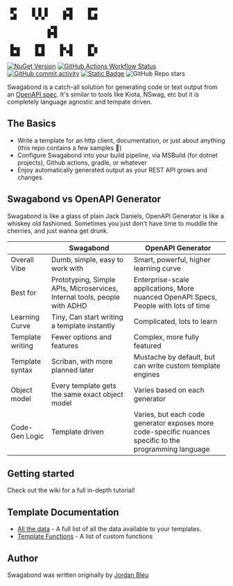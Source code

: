 
```
 █▀     █ █ █     ▄▀█     █▀▀     
 ▄█     ▀▄▀▄▀     █▀█     █▄█    

             ▄▀█  
             █▀█

 █▄▄     █▀█     █▄ █     █▀▄
 █▄█     █▄█     █ ▀█     █▄▀
 ```

[![NuGet Version](https://img.shields.io/nuget/v/Swagabond.Cli)](https://www.nuget.org/packages/Swagabond.Cli)
[![GitHub Actions Workflow Status](https://img.shields.io/github/actions/workflow/status/jordanbleu/swagabond/dotnet.yaml)](https://github.com/jordanbleu/swagabond/actions/workflows/dotnet.yaml)
[![GitHub commit activity](https://img.shields.io/github/commit-activity/t/jordanbleu/swagabond)](https://github.com/jordanbleu/swagabond/commits/main/)
[![Static Badge](https://img.shields.io/badge/Read_the_Wiki-red?style=flat&logo=GitHub&logoColor=black)](https://github.com/jordanbleu/swagabond/wiki)
![GitHub Repo stars](https://img.shields.io/github/stars/jordanbleu/swagabond)

Swagabond is a catch-all solution for generating code or text output from an [OpenAPI spec](https://swagger.io/specification/).  It's similar to tools like Kiota, NSwag, etc but it is completely language agnostic and tempate driven.

## The Basics

* Write a template for an http client, documentation, or just about anything (this repo contains a few samples 🙂)
* Configure Swagabond into your build pipeline, via MSBuild (for dotnet projects), Github actions, gradle, or whatever
* Enjoy automatically generated output as your REST API grows and changes 

## Swagabond vs OpenAPI Generator

Swagabond is like a glass of plain Jack Daniels, OpenAPI Generator is like a whiskey old fashioned. Sometimes you just 
don't have time to muddle the cherries, and just wanna get drunk.

|          | Swagabond | OpenAPI Generator |
| -------- | -------   | ------- |
| Overall Vibe | Dumb, simple, easy to work with | Smart, powerful, higher learning curve |
| Best for | Prototyping, Simple APIs, Microservices, Internal tools, people with ADHD | Enterprise-scale applications, More nuanced OpenAPI Specs, People with lots of time |
| Learning Curve | Tiny, Can start writing a template instantly | Complicated, lots to learn |
| Template writing | Fewer options and features | Complex, more fully featured |
| Template syntax | Scriban, with more planned later | Mustache by default, but can write custom template engines |
| Object model | Every template gets the same exact object model | Varies based on each generator |
| Code-Gen Logic | Template driven | Varies, but each code generator exposes more code-specific nuances specific to the programming language |

## Getting started

Check out the wiki for a full in-depth tutorial!

## Template Documentation

* [All the data](./docs/ApiV1.md) - A full list of all the data available to your templates.
* [Template Functions](./docs/TemplateFunctions.md) - A list of custom functions 

## Author

Swagabond was written originally by [Jordan Bleu](https://linktr.ee/jordanbleu)
